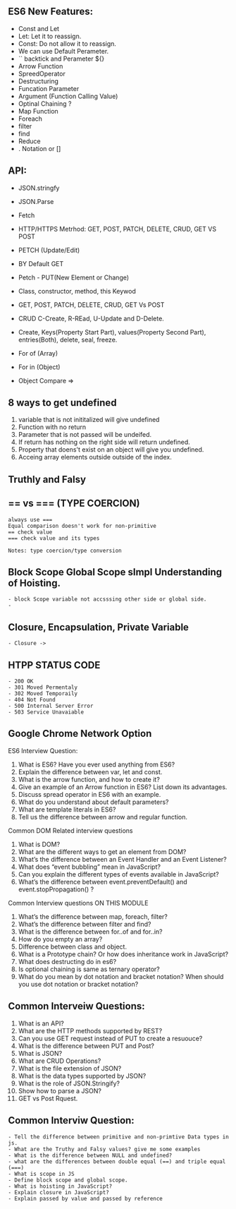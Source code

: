 ## ES6 New Features: 
- Const and Let 
- Let: Let it to reassign. 
- Const: Do not allow it to reassign. 
- We can use Default Perameter. 
- `` backtick and Perameter ${}
- Arrow Function 
- SpreedOperator 
- Destructuring 
- Funcation Parameter 
- Argument (Function Calling Value)
- Optinal Chaining ? 
- Map Function
- Foreach 
- filter 
- find 
- Reduce 
- . Notation or [] 


## API: 
- JSON.stringfy 
- JSON.Parse
- Fetch 
- HTTP/HTTPS Metrhod: GET, POST, PATCH, DELETE, CRUD, GET VS POST
- PETCH (Update/Edit)
- BY Default GET 
- Petch - PUT(New Element or Change) 

- Class, constructor, method, this Keywod
- GET, POST, PATCH, DELETE, CRUD, GET Vs POST

- CRUD C-Create, R-REad, U-Update and D-Delete.
- Create, Keys(Property Start Part), values(Property Second Part), entries(Both), delete, seal, freeze. 

- For of (Array)
- For in (Object)

- Object Compare =>


## 8 ways to get undefined 
1. variable that is not inititalized will give undefined
2. Function with no return 
3. Parameter that is not passed will be undeifed. 
4. If return has nothing on the right side will return undefined. 
5. Property that doens't exist on an object will give you undefined. 
6. Acceing array elements outside outside of the index.


## Truthly and Falsy 
    
## == vs === (TYPE COERCION)
    always use ===
    Equal comparison doesn't work for non-primitive
    == check value 
    === check value and its types

    Notes: type coercion/type conversion 


## Block Scope Global Scope sImpl Understanding of Hoisting. 
    - block Scope variable not accsssing other side or global side. 
    - 


## Closure, Encapsulation, Private Variable
    - Closure -> 

## HTPP STATUS CODE 
    - 200 OK
    - 301 Moved Permentaly 
    - 302 Moved Temporaily 
    - 404 Not Found 
    - 500 Internal Server Error 
    - 503 Service Unavaiable 


## Google Chrome Network Option 


ES6 Interview Question: 
1. What is ES6? Have you ever used anything from ES6?
2. Explain the difference between var, let and const.
3. What is the arrow function, and how to create it?
4. Give an example of an Arrow function in ES6? List down its advantages.
5. Discuss spread operator in ES6 with an example.
6. What do you understand about default parameters?
7. What are template literals in ES6?
8. Tell us the difference between arrow and regular function.



Common DOM Related interview questions

1. What is DOM?
2. What are the different ways to get an element from DOM?
3. What’s the difference between an Event Handler and an Event Listener?
4. What does “event bubbling” mean in JavaScript?
5. Can you explain the different types of events available in JavaScript?
6. What’s the difference between event.preventDefault() and event.stopPropagation() ?


Common Interview questions ON THIS MODULE

1. What’s the difference between map, foreach, filter?
2. What’s the difference between filter and find?
3. What is the difference between for..of and for..in?
4. How do you empty an array?
5. Difference between class and object.
6. What is a Prototype chain? Or how does inheritance work in JavaScript?
7. What does destructing do in es6?
8. Is optional chaining is same as ternary operator?
9. What do you mean by dot notation and bracket notation? When should you use dot notation or
bracket notation?


## Common Interveiw Questions: 
1. What is an API? 
2. What are the HTTP methods supported by REST? 
3. Can you use GET request instead of PUT to create a resuouce? 
4. What is the difference between PUT and Post? 
5. What is JSON? 
6. What are CRUD Operations? 
7. What is the file extension of JSON? 
8. What is the data types supported by JSON? 
9. What is the role of JSON.Stringify? 
10. Show how to parse a JSON? 
11. GET vs Post Rquest. 

## Common Interviw Question: 
    - Tell the difference between primitive and non-primtive Data types in js. 
    - What are the Truthy and Falsy values? give me some examples 
    - What is the difference between NULL and undefined?
    - what are the differences between double equal (==) and triple equal (===)
    - What is scope in JS
    - Define block scope and global scope. 
    - What is hoisting in JavaScript? 
    - Explain closure in JavaScript?
    - Explain passed by value and passed by reference 
    



